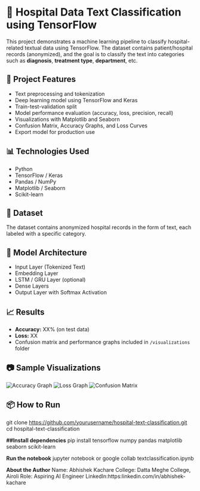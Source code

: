 # 🏥 Hospital Data Text Classification using TensorFlow

This project demonstrates a machine learning pipeline to classify hospital-related textual data using TensorFlow. The dataset contains patient/hospital records (anonymized), and the goal is to classify the text into categories such as **diagnosis**, **treatment type**, **department**, etc.

## 🚀 Project Features

- Text preprocessing and tokenization
- Deep learning model using TensorFlow and Keras
- Train-test-validation split
- Model performance evaluation (accuracy, loss, precision, recall)
- Visualizations with Matplotlib and Seaborn
- Confusion Matrix, Accuracy Graphs, and Loss Curves
- Export model for production use

## 📊 Technologies Used

- Python
- TensorFlow / Keras
- Pandas / NumPy
- Matplotlib / Seaborn
- Scikit-learn

## 📁 Dataset

The dataset contains anonymized hospital records in the form of text, each labeled with a specific category.  

## 🧠 Model Architecture

- Input Layer (Tokenized Text)
- Embedding Layer
- LSTM / GRU Layer (optional)
- Dense Layers
- Output Layer with Softmax Activation

## 📈 Results

- **Accuracy:** XX% (on test data)
- **Loss:** XX
- Confusion matrix and performance graphs included in `/visualizations` folder

## 📷 Sample Visualizations

![Accuracy Graph](images/accuracy.png)
![Loss Graph](images/loss.png)
![Confusion Matrix](images/confusion_matrix.png)

## 📦 How to Run
git clone https://github.com/yourusername/hospital-text-classification.git
cd hospital-text-classification

**##Install dependencies**
pip install tensorflow numpy pandas matplotlib seaborn scikit-learn

**Run the notebook**
jupyter notebook or google collab textclassification.ipynb

**About the Author**
Name: Abhishek Kachare
College: Datta Meghe College, Airoli
Role: Aspiring AI Engineer
LinkedIn:https:linkedin.com/in/abhishek-kachare
